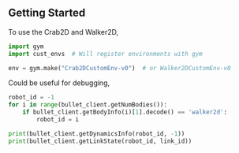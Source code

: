 ## Getting Started

To use the Crab2D and Walker2D,
```python
import gym
import cust_envs  # Will register environments with gym

env = gym.make("Crab2DCustomEnv-v0")  # or Walker2DCustomEnv-v0
```  

Could be useful for debugging,
```python
robot_id = -1
for i in range(bullet_client.getNumBodies()):
    if bullet_client.getBodyInfo(i)[1].decode() == 'walker2d':
        robot_id = i

print(bullet_client.getDynamicsInfo(robot_id, -1))
print(bullet_client.getLinkState(robot_id, link_id))
```
